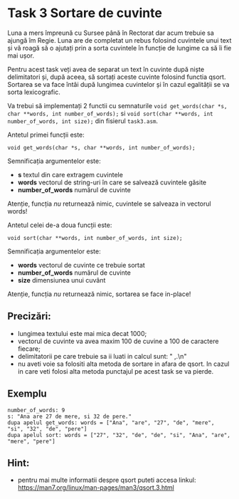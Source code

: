 # Task 3 Sortare de cuvinte

Luna a mers împreună cu Sursee până în Rectorat dar acum trebuie sa ajungă îm Regie.
Luna are de completat un rebus folosind cuvintele unui text și vă roagă să o ajutați prin a sorta cuvintele în funcție de lungime ca să îi fie mai ușor.

Pentru acest task veți avea de separat un text în cuvinte după niște delimitatori și, după aceea, să sortați aceste cuvinte folosind functia qsort.
Sortarea se va face întâi după lungimea cuvintelor și în cazul egalității se va sorta lexicografic.

Va trebui să implementați 2 functii cu semnaturile `void get_words(char *s, char **words, int number_of_words);` si `void sort(char **words, int number_of_words, int size);` din fisierul `task3.asm`. 


Antetul primei funcții este:
```
void get_words(char *s, char **words, int number_of_words); 
```

Semnificația argumentelor este:
  * **s** textul din care extragem cuvintele
  * **words** vectorul de string-uri în care se salvează cuvintele găsite
  * **number_of_words** numărul de cuvinte

Atenție, funcția *nu* returnează nimic, cuvintele se salveaza in vectorul words!

Antetul celei de-a doua funcții este:
```
void sort(char **words, int number_of_words, int size);
```

Semnificația argumentelor este:
  * **words** vectorul de cuvinte ce trebuie sortat
  * **number_of_words** numărul de cuvinte
  * **size** dimensiunea unui cuvânt

Atenție, funcția *nu* returnează nimic, sortarea se face in-place!

## Precizări:
- lungimea textului este mai mica decat 1000;
- vectorul de cuvinte va avea maxim 100 de cuvine a 100 de caractere fiecare;
- delimitatorii pe care trebuie sa ii luati in calcul sunt: " ,.\n"
- nu aveti voie sa folositi alta metoda de sortare in afara de qsort.
In cazul in care veti folosi alta metoda punctajul pe acest task se va pierde.

## Exemplu
```
number_of_words: 9
s: "Ana are 27 de mere, si 32 de pere."
dupa apelul get_words: words = ["Ana", "are", "27", "de", "mere", "si", "32", "de", "pere"]
dupa apelul sort: words = ["27", "32", "de", "de", "si", "Ana", "are", "mere", "pere"]
```

## Hint:
- pentru mai multe informatii despre qsort puteti accesa linkul: https://man7.org/linux/man-pages/man3/qsort.3.html

